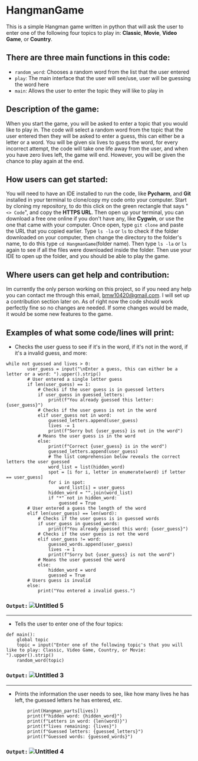 # HangmanGame
This is a simple Hangman game written in python that will ask the user to enter one of the following four topics to play in: **Classic**, **Movie**, **Video Game**, or **Country**. 

## There are three main functions in this code:
- `random_word`: Chooses a random word from the list that the user entered                          
- `play`: The main interface that the user will see/use, user will be guessing the word here  
- `main`: Allows the user to enter the topic they will like to play in

## Description of the game:
When you start the game, you will be asked to enter a topic that you would like to play in. The code will select a random word from the topic that the user entered then they will be asked to enter a guess, this can either be a letter or a word. You will be given six lives to guess the word, for every incorrect attempt, the code will take one life away from the user, and when you have zero lives left, the game will end. However, you will be given the chance to play again at the end. 

## How users can get started:
You will need to have an IDE installed to run the code, like **Pycharm**, and **Git** installed in your terminal to clone/copy my code onto your computer. Start by cloning my repository, to do this click on the green rectangle that says "`<> Code`", and copy the **HTTPS URL**. Then open up your terminal, you can download a free one online if you don't have any, like **Cygwin**, or use the one that came with your computer. Once open, type `git clone` and paste the URL that you copied earlier. Type `ls -la` or `ls` to check if the folder downloaded on your computer, then change the directory to the folder's name, to do this type `cd HangmanGame`(folder name). Then type `ls -la` or `ls` again to see if all the files were downloaded inside the folder. Then use your IDE to open up the folder, and you should be able to play the game.

## Where users can get help and contribution:
Im currently the only person working on this project, so if you need any help you can contact me through this email, bmw10420@gmail.com. I will set up a contribution section later on. As of right now the code should work perfectly fine so no changes are needed. If some changes would be made, it would be some new features to the game. 

## Examples of what some code/lines will print:
- Checks the user guess to see if it's in the word, if it's not in the word, if it's a invalid guess, and more:
```
while not guessed and lives > 0:
        user_guess = input("\nEnter a guess, this can either be a letter or a word: ").upper().strip()
        # User entered a single letter guess
        if len(user_guess) == 1:
            # Checks if the user guess is in guessed letters
            if user_guess in guessed_letters:
                print(f"You already guessed this letter: {user_guess}")
            # Checks if the user guess is not in the word
            elif user_guess not in word:
                guessed_letters.append(user_guess)
                lives -= 1
                print(f"Sorry but {user_guess} is not in the word")
            # Means the user guess is in the word
            else:
                print(f"Correct {user_guess} is in the word")
                guessed_letters.append(user_guess)
                # The list comprehension below reveals the correct letters the user guessed
                word_list = list(hidden_word)
                spot = [i for i, letter in enumerate(word) if letter == user_guess]
                for i in spot:
                    word_list[i] = user_guess
                hidden_word = "".join(word_list)
                if "*" not in hidden_word:
                    guessed = True
        # User entered a guess the length of the word
        elif len(user_guess) == len(word):
            # Checks if the user guess is in guessed words
            if user_guess in guessed_words:
                print(f"You already guessed this word: {user_guess}")
            # Checks if the user guess is not the word
            elif user_guess != word:
                guessed_words.append(user_guess)
                lives -= 1
                print(f"Sorry but {user_guess} is not the word")
            # Means the user guessed the word
            else:
                hidden_word = word
                guessed = True
        # Users guess is invalid
        else:
            print("You entered a invalid guess.")
 ```
### `Output:`  ![Untitled 5](https://user-images.githubusercontent.com/119261711/222999662-d3a54520-7b00-4168-88a7-59ab9e2dda44.png)

----
- Tells the user to enter one of the four topics:
```
def main():
    global topic
    topic = input("Enter one of the following topic's that you will like to play: Classic, Video Game, Country, or Movie: ").upper().strip()
    random_word(topic)
```
### `Output:` ![Untitled 3](https://user-images.githubusercontent.com/119261711/222940642-527a5cb8-2273-4521-a214-2d99e9bd7f35.png)

----
- Prints the information the user needs to see, like how many lives he has left, the guessed letters he has entered, etc.
```
        print(Hangman_parts[lives])
        print(f"hidden word: {hidden_word}")
        print(f"Letters in word: {len(word)}")
        print(f"lives remaining: {lives}")
        print(f"Guessed letters: {guessed_letters}")
        print(f"Guessed words: {guessed_words}")
```
### `Output:` ![Untitled 4](https://user-images.githubusercontent.com/119261711/222940726-dd64dc7e-51ce-49d2-bb68-4685e5a9a261.png)
